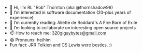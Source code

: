 - 👋 Hi, I’m RL "Rob" Thornton (aka @thornshadow99)
- 👀 I’m interested in software documentation (20-plus years of experience)
- 🌱 I’m currently reading: Aliette de Boddard's A Fire Born of Exile
- 💞️ I’m looking to collaborate on interesting open source projects
- 📫 How to reach me: 320gigaybytes@gmail.com
- 😄 Pronouns: he/him
- Fun fact: JRR Tolkien and CS Lewis were besties. :)

<!---
thornshadow99/thornshadow99 is a ✨ special ✨ repository because its `README.md` (this file) appears on your GitHub profile.
You can click the Preview link to take a look at your changes.
--->
